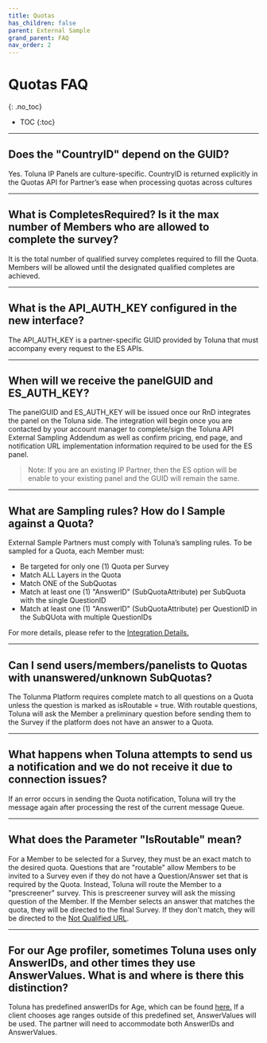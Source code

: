 ```yaml
---
title: Quotas
has_children: false
parent: External Sample
grand_parent: FAQ
nav_order: 2
---
```


# Quotas FAQ
{: .no_toc}

* TOC
{:toc}

---

## Does the "CountryID" depend on the GUID?

Yes. Toluna IP Panels are culture-specific. CountryID is returned explicitly in the Quotas API for Partner’s ease when processing quotas across cultures

---

## What is CompletesRequired? Is it the max number of Members who are allowed to complete the survey?

It is the total number of qualified survey completes required to fill the Quota. Members will be allowed until the designated qualified completes are achieved.

---

## What is the API_AUTH_KEY configured in the new interface?

The API_AUTH_KEY is a partner-specific GUID provided by Toluna that must accompany every request to the ES APIs.

---

## When will we receive the panelGUID and ES_AUTH_KEY?

The panelGUID and ES_AUTH_KEY will be issued once our RnD integrates the panel on the Toluna side. The integration will begin once you are contacted by your account manager to complete/sign the Toluna API External Sampling Addendum as well as confirm pricing, end page, and notification URL implementation information required to be used for the ES panel.

> Note: If you are an existing IP Partner, then the ES option will be enable to your existing panel and the GUID will remain the same.

----

## What are Sampling rules? How do I Sample against a Quota?

External Sample Partners must comply with Toluna’s sampling rules. To be sampled for a  Quota, each Member must:

 - Be targeted for only one (1) Quota per Survey
 - Match ALL Layers in the Quota
 - Match ONE of the SubQuotas
 - Match at least one (1) "AnswerID" (SubQuotaAttribute) per SubQuota with the single QuestionID
 - Match at least one (1) "AnswerID" (SubQuotaAttribute) per QuestionID in the SubQUota with multiple QuestionIDs

For more details, please refer to the [Integration Details.](/externalsample/integrationdetails "Integration Details")

---

## Can I send users/members/panelists to Quotas with unanswered/unknown SubQuotas?

The Tolunma Platform requires complete match to all questions on a Quota unless the question is marked as isRoutable = true. With routable questions, Toluna will ask the Member a preliminary question before sending them to the Survey if the platform does not have an answer to a Quota.

---

## What happens when Toluna attempts to send us a notification and we do not receive it due to connection issues?

If an error occurs in sending the Quota notification, Toluna will try the message again after processing the rest of the current message Queue.

---

## What does the Parameter "IsRoutable" mean?

For a Member to be selected for a Survey, they must be an exact match to the desired quota. Questions that are "routable" allow Members to be invited to a Survey even if they do not have a Question/Answer set that is required by the Quota. Instead, Toluna will route the Member to a "prescreener" survey. This is prescreener survey will ask the missing question of the Member. If the Member selects an answer that matches the quota, they will be directed to the final Survey. If they don't match, they will be directed to the [Not Qualified URL](/memberrouting/endpages.html#not-qualified).

---

## For our Age profiler, sometimes Toluna uses only AnswerIDs, and other times they use AnswerValues. What is and where is there this distinction?

Toluna has predefined answerIDs for Age, which can be found [here.](/membermanagement/commonattributes.html#questionid-1001538) If a client chooses age ranges outside of this predefined set, AnswerValues will be used. The partner will need to accommodate both AnswerIDs and AnswerValues.